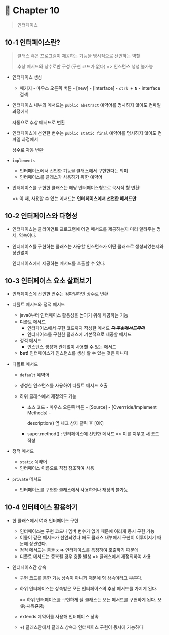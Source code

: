 # 🔰 Chapter 10

> 인터페이스



## 10-1 인터페이스란?

> 클래스 혹은 프로그램이 제공하는 기능을 명시적으로 선언하는 역할
>
> 추상 메서드와 상수로만 구성 (구현 코드가 없다) => 인스턴스 생성 불가능



- 인터페이스 생성

  - 패키지 - 마우스 오른쪽 버튼 - [new] - [interface] - `ctrl + N` - interface 검색

- 인터페이스 내부의 메서드는 `public abstract` 예약어를 명시하지 않아도 컴파일 과정에서

  자동으로 추상 메서드로 변환

- 인터페이스에 선언한 변수는 `public static final` 예약어를 명시하지 않아도 컴파일 과정에서

  상수로 자동 변환

- `implements`

  - 인터페이스에서 선언한 기능을 클래스에서 구현한다는 의미
  - 인터페이스를 클래스가 사용하기 위한 예약어

- 인터페이스를 구현한 클래스는 해당 인터페이스형으로 묵시적 형 변환!

  => 이 때, 사용할 수 있는 메서드는 **인터페이스에서 선언한 메서드만**



## 10-2 인터페이스와 다형성

- 인터페이스는 클라이언트 프로그램에 어떤 메서드를 제공하는지 미리 알려주는 명세, 약속이다.

- 인터페이스를 구현하는 클래스는 사용할 인스턴스가 어떤 클래스로 생성되었는지와 상관없이

  인터페이스에서 제공하는 메서드를 호출할 수 있다.



## 10-3 인터페이스 요소 살펴보기

- 인터페이스에 선언한 변수는 컴파일하면 상수로 변환
- 디폴트 메서드와 정적 메서드
  - java8부터 인터페이스 활용성을 높이기 위해 제공하는 기능
  - 디폴트 메서드
    - 인터페이스에서 구현 코드까지 작성한 메서드 ***~~다 추상메서드라며~~***
    - 인터페이스를 구현한 클래스에 기본적으로 제공할 메서드
  - 정적 메서드
    - 인스턴스 생성과 관계없이 사용할 수 있는 메서드
  - **but!** 인터페이스가 인스턴스를 생성 할 수 있는 것은 아니다



- 디폴트 메서드

  - `default` 예약어

  - 생성한 인스턴스를 사용하여 디폴트 메서드 호출

  - 하위 클래스에서 재정의도 가능

    - 소스 코드 - 마우스 오른쪽 버튼 - [Source] - [Overrride/Implement Methods] - 

      description() 옆 체크 상자 클릭 후 [OK]

    - super.method() : 인터페이스에 선언한 메서드 => 이를 지우고 새 코드 작성



- 정적 메서드
  - `static` 예약어
  - 인터페이스 이름으로 직접 참조하여 사용



- `private` 메서드
  - 인터페이스를 구현한 클래스에서 사용하거나 재정의 불가능



## 10-4 인터페이스 활용하기

- 한 클래스에서 여러 인터페이스 구현

  - 인터페이스는 구현 코드나 멤버 변수가 없기 때문에 여러개 동시 구현 가능
  - 이름이 같은 메서드가 선언되었다 해도 클래스 내부에서 구현이 이루어지기 때문에 상관없다.
  - 정적 메서드는 충돌 x => 인터페이스를 특정하여 호출하기 때문에
  - 디폴트 메서드는 중복될 경우 충돌 발생 => 클래스에서 재정의하여 사용

- 인터페이스간 상속

  - 구현 코드를 통한 기능 상속이 아니기 때문에 형 상속이라고 부른다.

  - 하위 인터페이스는 상속받은 모든 인터페이스의 추상 메서드를 가지게 된다.

    => 하위 인터페이스를 구현하게 될 클래스는 모든 메서드를 구현하게 된다. ~~오 쉣; 내리갈굼;~~

  - extends 예약어를 사용해 인터페이스 상속

  - +) 클래스안에서 클래스 상속과 인터페이스 구현이 동시에 가능하다

